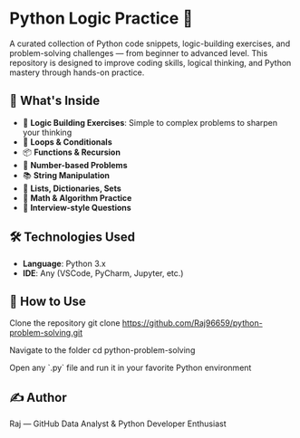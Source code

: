 # Python Logic Practice 🚀

<p>A curated collection of Python code snippets, logic-building exercises, and problem-solving challenges — from beginner to advanced level. 
This repository is designed to improve coding skills, logical thinking, and Python mastery through hands-on practice.</p>

## 📌 What's Inside

- 🧠 **Logic Building Exercises**: Simple to complex problems to sharpen your thinking
- 🔁 **Loops & Conditionals**
- 📦 **Functions & Recursion**
- 🔢 **Number-based Problems**
- 📚 **String Manipulation**
- 📁 **Lists, Dictionaries, Sets**
- 🧮 **Math & Algorithm Practice**
- 🧪 **Interview-style Questions**

## 🛠 Technologies Used

- **Language**: Python 3.x  
- **IDE**: Any (VSCode, PyCharm, Jupyter, etc.)

## 🚦 How to Use

Clone the repository
git clone https://github.com/Raj96659/python-problem-solving.git

Navigate to the folder
cd python-problem-solving

<p>Open any `.py` file and run it in your favorite Python environment</p>

## ✍️ Author
Raj — GitHub
Data Analyst & Python Developer Enthusiast

